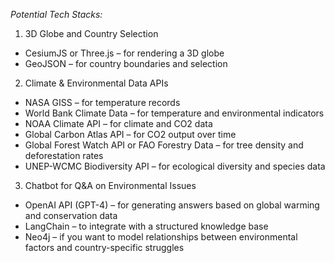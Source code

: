 *Potential Tech Stacks:*
1. 3D Globe and Country Selection
- CesiumJS or Three.js – for rendering a 3D globe
- GeoJSON – for country boundaries and selection

2. Climate & Environmental Data APIs
- NASA GISS – for temperature records
- World Bank Climate Data – for temperature and environmental indicators
- NOAA Climate API – for climate and CO2 data
- Global Carbon Atlas API – for CO2 output over time
- Global Forest Watch API or FAO Forestry Data – for tree density and deforestation rates
- UNEP-WCMC Biodiversity API – for ecological diversity and species data

3. Chatbot for Q&A on Environmental Issues
- OpenAI API (GPT-4) – for generating answers based on global warming and conservation data
- LangChain – to integrate with a structured knowledge base
- Neo4j – if you want to model relationships between environmental factors and country-specific struggles
